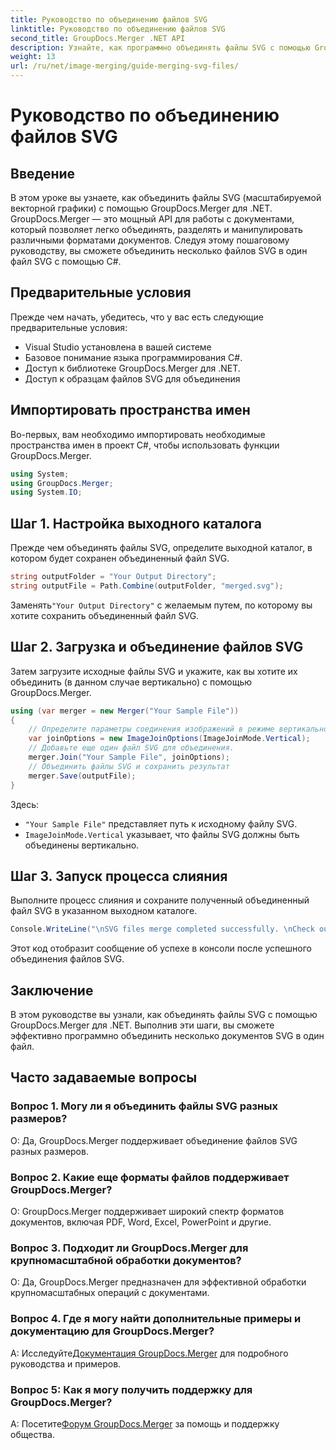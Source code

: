 ```yaml
---
title: Руководство по объединению файлов SVG
linktitle: Руководство по объединению файлов SVG
second_title: GroupDocs.Merger .NET API
description: Узнайте, как программно объединять файлы SVG с помощью GroupDocs.Merger для .NET. Легко объединяйте несколько документов SVG.
weight: 13
url: /ru/net/image-merging/guide-merging-svg-files/
---
```


# Руководство по объединению файлов SVG

## Введение
В этом уроке вы узнаете, как объединить файлы SVG (масштабируемой векторной графики) с помощью GroupDocs.Merger для .NET. GroupDocs.Merger — это мощный API для работы с документами, который позволяет легко объединять, разделять и манипулировать различными форматами документов. Следуя этому пошаговому руководству, вы сможете объединить несколько файлов SVG в один файл SVG с помощью C#.

## Предварительные условия

Прежде чем начать, убедитесь, что у вас есть следующие предварительные условия:

- Visual Studio установлена в вашей системе
- Базовое понимание языка программирования C#.
- Доступ к библиотеке GroupDocs.Merger для .NET.
- Доступ к образцам файлов SVG для объединения

## Импортировать пространства имен

Во-первых, вам необходимо импортировать необходимые пространства имен в проект C#, чтобы использовать функции GroupDocs.Merger.

```csharp
using System; 
using GroupDocs.Merger;
using System.IO;
```

## Шаг 1. Настройка выходного каталога

Прежде чем объединять файлы SVG, определите выходной каталог, в котором будет сохранен объединенный файл SVG.

```csharp
string outputFolder = "Your Output Directory";
string outputFile = Path.Combine(outputFolder, "merged.svg");
```

 Заменять`"Your Output Directory"` с желаемым путем, по которому вы хотите сохранить объединенный файл SVG.

## Шаг 2. Загрузка и объединение файлов SVG

Затем загрузите исходные файлы SVG и укажите, как вы хотите их объединить (в данном случае вертикально) с помощью GroupDocs.Merger.

```csharp
using (var merger = new Merger("Your Sample File"))
{
    // Определите параметры соединения изображений в режиме вертикального соединения.
    var joinOptions = new ImageJoinOptions(ImageJoinMode.Vertical);
    // Добавьте еще один файл SVG для объединения.
    merger.Join("Your Sample File", joinOptions);
    // Объединить файлы SVG и сохранить результат
    merger.Save(outputFile);
}
```

Здесь:
- `"Your Sample File"` представляет путь к исходному файлу SVG.
- `ImageJoinMode.Vertical` указывает, что файлы SVG должны быть объединены вертикально.

## Шаг 3. Запуск процесса слияния

Выполните процесс слияния и сохраните полученный объединенный файл SVG в указанном выходном каталоге.

```csharp
Console.WriteLine("\nSVG files merge completed successfully. \nCheck output in {0}", outputFolder);
```

Этот код отобразит сообщение об успехе в консоли после успешного объединения файлов SVG.

## Заключение

В этом руководстве вы узнали, как объединять файлы SVG с помощью GroupDocs.Merger для .NET. Выполнив эти шаги, вы сможете эффективно программно объединить несколько документов SVG в один файл.

## Часто задаваемые вопросы

### Вопрос 1. Могу ли я объединить файлы SVG разных размеров?

О: Да, GroupDocs.Merger поддерживает объединение файлов SVG разных размеров.

### Вопрос 2. Какие еще форматы файлов поддерживает GroupDocs.Merger?

О: GroupDocs.Merger поддерживает широкий спектр форматов документов, включая PDF, Word, Excel, PowerPoint и другие.

### Вопрос 3. Подходит ли GroupDocs.Merger для крупномасштабной обработки документов?

О: Да, GroupDocs.Merger предназначен для эффективной обработки крупномасштабных операций с документами.

### Вопрос 4. Где я могу найти дополнительные примеры и документацию для GroupDocs.Merger?

 А: Исследуйте[Документация GroupDocs.Merger](https://tutorials.groupdocs.com/merger/net/) для подробного руководства и примеров.

### Вопрос 5: Как я могу получить поддержку для GroupDocs.Merger?

 А: Посетите[Форум GroupDocs.Merger](https://forum.groupdocs.com/c/merger/32) за помощь и поддержку общества.